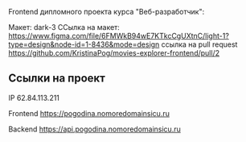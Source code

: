 Frontend дипломного проекта курса "Веб-разработчик":

Макет: dark-3
ССылка на макет: https://www.figma.com/file/6FMWkB94wE7KTkcCgUXtnC/light-1?type=design&node-id=1-8436&mode=design
ссылка на pull request https://github.com/KristinaPog/movies-explorer-frontend/pull/2


## Ссылки на проект

IP 62.84.113.211

Frontend https://pogodina.nomoredomainsicu.ru

Backend https://api.pogodina.nomoredomainsicu.ru